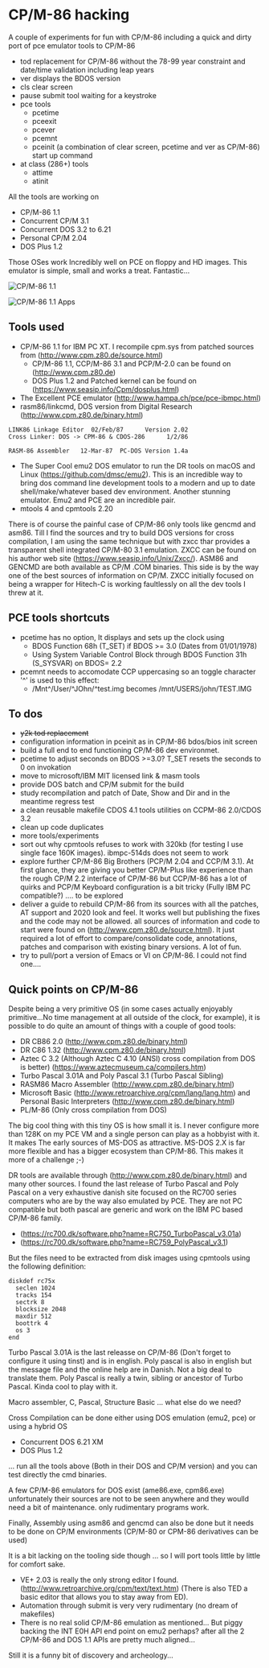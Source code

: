 # CP/M-86 hacking

A couple of experiments for fun with CP/M-86 including a quick and dirty port of
pce emulator tools to CP/M-86 
- tod replacement for CP/M-86 without the 78-99 year constraint and date/time validation including leap years
- ver displays the BDOS version
- cls clear screen
- pause submit tool waiting for a keystroke
- pce tools
  - pcetime
  - pceexit
  - pcever
  - pcemnt
  - pceinit (a combination of clear screen, pcetime and ver as CP/M-86) start up command
- at class (286+) tools
  - attime
  - atinit

All the tools are working on 
- CP/M-86 1.1
- Concurrent CP/M 3.1
- Concurrent DOS 3.2 to 6.21
- Personal CP/M 2.04
- DOS Plus 1.2

Those OSes work Incredibly well on PCE on floppy and HD images. This emulator is simple, small and works a treat. Fantastic...

![CP/M-86 1.1](images/cpm86.png)

![CP/M-86 1.1 Apps](images/cpmapps.png)


## Tools used
- CP/M-86 1.1 for IBM PC XT. I recompile cpm.sys from patched sources from (http://www.cpm.z80.de/source.html)
  - CP/M-86 1.1, CCP/M-86 3.1 and PCP/M-2.0 can be found on (http://www.cpm.z80.de)
  - DOS Plus 1.2 and Patched kernel can be found on (https://www.seasip.info/Cpm/dosplus.html)
- The Excellent PCE emulator (http://www.hampa.ch/pce/pce-ibmpc.html)
- rasm86/linkcmd, DOS version from Digital Research (http://www.cpm.z80.de/binary.html)
```
LINK86 Linkage Editor  02/Feb/87      Version 2.02
Cross Linker: DOS -> CPM-86 & CDOS-286      1/2/86
```
```
RASM-86 Assembler   12-Mar-87  PC-DOS Version 1.4a
```
- The Super Cool emu2 DOS emulator to run the DR tools on macOS and Linux (https://github.com/dmsc/emu2). This is an incredible way to bring dos command line development tools to a modern and up to date shell/make/whatever based dev environment. Another stunning emulator. Emu2 and PCE are an incredible pair.
- mtools 4 and cpmtools 2.20

There is of course the painful case of CP/M-86 only tools like gencmd and asm86. Till I find the sources and try to build DOS versions for cross compilation, I am using the same technique but with zxcc thar provides a transparent shell integrated CP/M-80 3.1 emulation. ZXCC can be found on his author web site (https://www.seasip.info/Unix/Zxcc/). ASM86 and GENCMD are both available as CP/M .COM binaries. This side is by the way one of the best sources of information on CP/M. ZXCC initially focused on being a wrapper for Hitech-C is working faultlessly on all the dev tools I threw at it.

## PCE tools shortcuts
- pcetime has no option, It displays and sets up the clock using
    - BDOS Function 68h (T_SET) if BDOS >= 3.0 (Dates from 01/01/1978)
    - Using System Variable Control Block through BDOS Function 31h (S_SYSVAR) on BDOS= 2.2
- pcemnt needs to accomodate CCP uppercasing so an toggle character '^' is used to this effect:
    - /Mnt^/User/^JOhn/^test.img becomes /mnt/USERS/john/TEST.IMG

## To dos
- ~~y2k tod replacement~~
- configuration information in pceinit as in CP/M-86 bdos/bios init screen
- build a full end to end functioning CP/M-86 dev environmet.
- pcetime to adjust seconds on BDOS >=3.0? T_SET resets the seconds to 0 on invokation
- move to microsoft/IBM MIT licensed link & masm tools
- provide DOS batch and CP/M submit for the build
- study recompilation and patch of Date, Show and Dir and in the meantime regress test
- a clean reusable makefile
  CDOS 4.1 tools utilities on CCPM-86 2.0/CDOS 3.2
- clean up code duplicates
- more tools/experiments
- sort out why cpmtools refuses to work with 320kb (for testing I use single face 160K
  images). ibmpc-514ds does not seem to work
- explore further CP/M-86 Big Brothers (PCP/M 2.04 and CCP/M 3.1). At first glance, they
are giving you better CP/M-Plus like experience than the rough CP/M 2.2 interface of CP/M-86 but CCP/M-86 has a lot of quirks and PCP/M Keyboard configuration is a bit tricky (Fully IBM PC compatible?) .... to be explored
- deliver a guide to rebuild CP/M-86 from its sources with all the patches, AT support and 2020 look and feel. It works well but publishing the fixes and the code may not be allowed. all sources of information and code to start were found on (http://www.cpm.z80.de/source.html). It just required a lot of effort to compare/consolidate code, annotations, patches and comparison with existing binary versions. A lot of fun.
- try to pull/port a version of Emacs or VI on CP/M-86. I could not find one....

## Quick points on CP/M-86
Despite being a very primitive OS (in some cases actually enjoyably primitive...No time management at all outside of the clock, for example), it is possible to do quite an amount of things with a couple of good tools:
- DR CB86 2.0 (http://www.cpm.z80.de/binary.html)
- DR C86 1.32 (http://www.cpm.z80.de/binary.html)
- Aztec C 3.2 (Although Aztec C 4.10 (ANSI) cross compilation from DOS is better) (https://www.aztecmuseum.ca/compilers.htm)
- Turbo Pascal 3.01A and Poly Pascal 3.1 (Turbo Pascal Sibling)
- RASM86 Macro Assembler (http://www.cpm.z80.de/binary.html)
- Microsoft Basic (http://www.retroarchive.org/cpm/lang/lang.htm) and Personal Basic Interpreters (http://www.cpm.z80.de/binary.html)
- PL/M-86 (Only cross compilation from DOS)

The big cool thing with this tiny OS is how small it is. I never configure more than 128K on my PCE VM and a single person can play as a hobbyist with it. It makes The early sources of MS-DOS as attractive. MS-DOS 2.X is far more flexible and has a bigger ecosystem than CP/M-86. This makes it more of a challenge ;-) 

DR tools are available through (http://www.cpm.z80.de/binary.html) and many other sources.
I found the last release of Turbo Pascal and Poly Pascal on a very exhaustive danish site focused on the RC700 series computers who are by the way also emulated by PCE. They are not PC compatible but both pascal are generic and work on the IBM PC based CP/M-86 family.
- (https://rc700.dk/software.php?name=RC750_TurboPascal_v3.01a)
- (https://rc700.dk/software.php?name=RC759_PolyPascal_v3.1) 

But the files need to be extracted from disk images using cpmtools using the following definition:

```
diskdef rc75x
  seclen 1024
  tracks 154
  sectrk 8
  blocksize 2048
  maxdir 512
  boottrk 4
  os 3
end
```

Turbo Pascal 3.01A is the last releasse on CP/M-86 (Don't forget to configure it using
tinst) and is in english. Poly pascal is also in english but the message file and the online help are in Danish. Not a big deal to translate them. Poly Pascal is really a twin, sibling or ancestor of Turbo Pascal. Kinda cool to play with it.

Macro assembler, C, Pascal, Structure Basic ... what else do we need?

Cross Compilation can be done either using DOS emulation (emu2, pce) or using a hybrid OS
- Concurrent DOS 6.21 XM
- DOS Plus 1.2

... run all the tools above (Both in their DOS and CP/M version) and you can test directly the cmd binaries.

A few CP/M-86 emulators for DOS exist (ame86.exe, cpm86.exe) unfortunately their sources
are not to be seen anywhere and they woulld need a bit of maintenance. only rudimentary
programs work.

Finally, Assembly using asm86 and gencmd can also be done but it needs to be done on CP/M environments (CP/M-80 or CPM-86 derivatives can be used)

It is a bit lacking on the tooling side though ... so I will port tools little by little for comfort sake.
- VE+ 2.03 is really the only strong editor I found. (http://www.retroarchive.org/cpm/text/text.htm) (There is also TED a basic editor that allows you to stay away from ED). 
- Automation through submit is very very rudimentary (no dream of makefiles)
- There is no real solid CP/M-86 emulation as mentioned... But piggy backing the INT E0H API end point on emu2 perhaps? after all the 2 CP/M-86 and DOS 1.1 APIs are pretty much aligned...

Still it is a funny bit of discovery and archeology...
